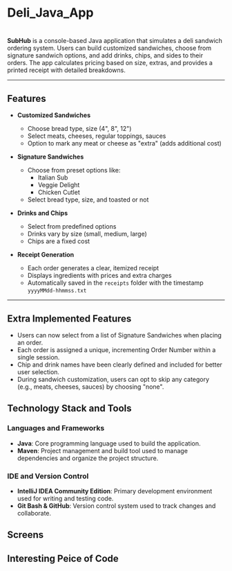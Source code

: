 # Deli_Java_App

# 

**SubHub** is a console-based Java application that simulates a deli sandwich ordering system. Users can build customized sandwiches, choose from signature sandwich options, and add drinks, chips, and sides to their orders. The app calculates pricing based on size, extras, and provides a printed receipt with detailed breakdowns.

---

##  Features

- **Customized Sandwiches**
  - Choose bread type, size (4", 8", 12")
  - Select meats, cheeses, regular toppings, sauces
  - Option to mark any meat or cheese as "extra" (adds additional cost)

- **Signature Sandwiches**
  - Choose from preset options like:
    - Italian Sub
    - Veggie Delight
    - Chicken Cutlet
  - Select bread type, size, and toasted or not

- **Drinks and Chips**
  - Select from predefined options 
  - Drinks vary by size (small, medium, large)
  - Chips are a fixed cost

- **Receipt Generation**
  - Each order generates a clear, itemized receipt
  - Displays ingredients with prices and extra charges
  - Automatically saved in the `receipts` folder with the timestamp `yyyyMMdd-hhmmss.txt`

---


## Extra Implemented Features
 - Users can now select from a list of Signature Sandwiches when placing an order.
 - Each order is assigned a unique, incrementing Order Number within a single session.
 - Chip and drink names have been clearly defined and included for better user selection.
 - During sandwich customization, users can opt to skip any category (e.g., meats, cheeses, sauces) by choosing "none".

## Technology Stack and Tools

### Languages and Frameworks
- **Java**: Core programming language used to build the application.
- **Maven**: Project management and build tool used to manage dependencies and organize the project structure.

### IDE and Version Control
- **IntelliJ IDEA Community Edition**: Primary development environment used for writing and testing code.
- **Git Bash & GitHub**: Version control system used to track changes and collaborate.


## Screens


## Interesting Peice of Code
